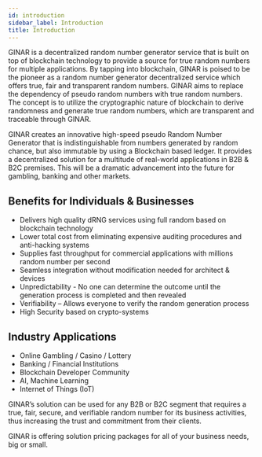 ```yaml
---
id: introduction
sidebar_label: Introduction
title: Introduction
---
```


GINAR is a decentralized random number generator service that is built on top of blockchain technology to provide a source for true random numbers for multiple applications. By tapping into blockchain, GINAR is poised to be the pioneer as a random number generator decentralized service which offers true, fair and transparent random numbers. GINAR aims to replace the dependency of pseudo random numbers with true random numbers. The concept is to utilize the cryptographic nature of blockchain to derive randomness and generate true random numbers, which are transparent and traceable through GINAR.

GINAR creates an innovative high-speed pseudo Random Number Generator that is indistinguishable from numbers generated by random chance, but also immutable by using a Blockchain based ledger. It provides a decentralized solution for a multitude of real-world applications in B2B & B2C premises. This will be a dramatic advancement into the future for gambling, banking and other markets.


## Benefits for Individuals & Businesses

-	Delivers high quality dRNG services using full random based on blockchain technology
-	Lower total cost from eliminating expensive auditing procedures and anti-hacking systems
-	Supplies fast throughput for commercial applications with millions random number per second
-	Seamless integration without modification needed for architect & devices
-	Unpredictability - No one can determine the outcome until the generation process is completed and then revealed
-	Verifiability – Allows everyone to verify the random generation process
-	High Security based on crypto-systems


## Industry Applications

-	Online Gambling / Casino / Lottery
-	Banking / Financial Institutions
-	Blockchain Developer Community
-	AI, Machine Learning
-	Internet of Things (IoT)



GINAR’s solution can be used for any B2B or B2C segment that requires a true, fair, secure, and verifiable random number for its business activities, thus increasing the trust and commitment from their clients. 

GINAR is offering solution pricing packages for all of your business needs, big or small. 

